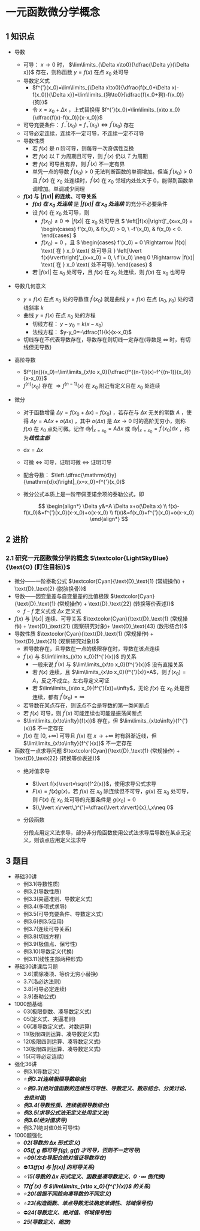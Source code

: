 # 一元函数微分学概念

## 1 知识点

* 导数
  * 可导： $x\to0$ 时， $\lim\limits_{\Delta x\to0}{\dfrac{\Delta y}{\Delta x}}$ 存在，则称函数 $y=f(x)$ 在点 $x_0$ 处可导
  * 导数定义式
    * $f^{'}(x_0)=\lim\limits_{\Delta x\to0}{\dfrac{f(x_0+\Delta x)-f(x_0)}{\Delta x}}=\lim\limits_{狗\to0}{\dfrac{f(x_0+狗)-f(x_0)}{狗}}$
    * 令 $x=x_0+\Delta x$ ，上式替换得 $f^{'}(x_0)=\lim\limits_{x\to x_0}{\dfrac{f(x)-f(x_0)}{x-x_0}}$
  * 可导充要条件： $f^{'}_-(x_0)=f^{'}_+(x_0)\Leftrightarrow f^{'}(x_0)$ 存在
  * 可导必定连续，连续不一定可导，不连续一定不可导
  * 导数性质
    * 若 $f(x)$ 是 $n$ 阶可导，则每导一次奇偶性互换
    * 若 $f(x)$ 以 $T$ 为周期且可导，则 $f^{'}(x)$ 仍以 $T$ 为周期
    * 若 $f(x)$ 可导且有界，则 $f^{'}(x)$ 不一定有界
    * 单凭一点的导数 $f^{'}(x_0)>0$ 无法判断函数的单调增加。但当 $f^{'}(x_0)>0$ 且 $f^{'}(x)$ 在 $x_0$ 处连续时，$f^{'}(x)$ 在 $x_0$ 邻域内处处大于 $0$，能得到函数单调增加。单调减少同理
  * **$f(x)$ 与 $\lvert f(x)\rvert$ 的连续、可导关系**
    * ***$f(x)$ 在 $x_0$ 处连续*** 是 ***$\lvert f(x)\rvert$ 在 $x_0$ 处连续*** 的充分不必要条件
    * 设 $f(x)$ 在 $x_0$ 处可导，则
      * $f(x_0) \neq 0 \Rightarrow |f(x)|$  在  $x_0$  处可导且
        $
        \left[|f(x)|\right]'_{x=x_0} =
        \begin{cases}
        f'(x_0), & f(x_0) > 0, \\
        -f'(x_0), & f(x_0) < 0.
        \end{cases}
        $
      * $f(x_0)=0$ ，且
        $
        \begin{cases}
        f'(x_0) = 0 \Rightarrow |f(x)| \text{ 在 } x_0 \text{ 处可导且 } \left[\lvert f(x)\rvert\right]'_{x=x_0} = 0, \\
        f'(x_0) \neq 0 \Rightarrow |f(x)| \text{ 在 } x_0 \text{ 处不可导}.
        \end{cases}
        $
    * 若 $\lvert f(x)\rvert$ 在 $x_0$ 处可导，且 $f(x)$ 在 $x_0$ 处连续，则 $f(x)$ 在 $x_0$ 也可导

* 导数几何意义
  * $y=f(x)$ 在点 $x_0$ 处的导数值 $f^{'}(x_0)$ 就是曲线 $y=f(x)$ 在点 $(x_0,y_0)$ 处的切线斜率 $k$
  * 曲线 $y=f(x)$ 在点 $x_0$ 处的方程
    * 切线方程： $y-y_0=k(x-x_0)$
    * 法线方程： $y-y_0=-\dfrac{1}{k}(x-x_0)$
  * 切线存在不代表导数存在，导数存在则切线一定存在(导数是 $\infty$ 时，有切线但无导数)
* 高阶导数
  * $f^{(n)}(x_0)=\lim\limits_{x\to x_0}{\dfrac{f^{(n-1)}(x)-f^{(n-1)}(x_0)}{x-x_0}}$
  * $f^{(n)}(x_0)$ 存在 $\Rightarrow f^{(n-1)}(x)$ 在 $x_0$ 附近有定义且在 $x_0$ 处连续
* 微分
  * 对于函数增量 $\Delta y=f(x_0+\Delta x)-f(x_0)$ ，若存在与 $\Delta x$ 无关的常数 $A$ ，使得 $\Delta y=A \Delta x+o(\Delta x)$ ，其中 $o(\Delta x)$ 是 $\Delta x\to0$ 时的高阶无穷小，则称 $f(x)$ 在 $x_0$ 点处可微。记作 $\left.\mathrm{d}y\right|_{x=x_0}=A\Delta x$ 或 $\left.\mathrm{d}y\right|_{x=x_0}=f^{'}(x_0)\mathrm{d}x$ ，称为***线性主部***
  * $\mathrm{d}x=\Delta x$
  * 可微 $\Leftrightarrow$ 可导，证明可微 $\Leftrightarrow$ 证明可导
  * 配合导数： $\left.\dfrac{\mathrm{d}y}{\mathrm{d}x}\right|_{x=x_0}=f^{'}(x_0)$
  * 微分公式本质上是一阶带佩亚诺余项的泰勒公式，即

    $$
    \begin{align*}
      \Delta y&=A \Delta x+o(\Delta x) \\
      f(x)-f(x_0)&=f^{'}(x_0)(x-x_0)+o(x-x_0) \\
      f(x)&=f(x_0)+f^{'}(x_0)+o(x-x_0)
    \end{align*}
    $$

## 2 进阶

### 2.1 研究一元函数微分学的概念 $\textcolor{LightSkyBlue}{\text{O} (盯住目标)}$

* 微分——一阶泰勒公式 $\textcolor{Cyan}{\text{D}_\text{1} (常规操作) + \text{D}_\text{2} (脱胎换骨)}$
* 导数——因变量差与自变量差的比值极限 $\textcolor{Cyan}{\text{D}_\text{1} (常规操作) + \text{D}_\text{22} (转换等价表述)}$
  * $f-f$ 定义式或 $\Delta x$ 定义式
* $f(x)$ 与 $\lvert f(x)\rvert$ 连续、可导关系 $\textcolor{Cyan}{\text{D}_\text{1} (常规操作) + \text{D}_\text{21} (观察研究对象)+ \text{D}_\text{43} (数形结合)}$
* 导数性质 $\textcolor{Cyan}{\text{D}_\text{1} (常规操作) + \text{D}_\text{21} (观察研究对象)}$
  * 若导数存在，且导数在一点的极限存在时，导数在该点连续
  * $f^{'}(x)$ 与 $\lim\limits_{x\to x_0}{f^{'}(x)}$ 的关系
    * 一般来说 $f^{'}(x)$ 与 $\lim\limits_{x\to x_0}{f^{'}(x)}$ 没有直接关系
    * 若 $f(x)$ 连续，且 $\lim\limits_{x\to x_0}{f^{'}(x)}=A$，则 $f^{'}(x_0)=A$，反之不成立。左右导定义可证
    * 若 $\lim\limits_{x\to x_0}{f^{'}(x)}=\infty$，无论 $f(x)$ 在 $x_0$ 处是否连续，都有 $f^{'}(x_0)=\infty$
  * 若导数在某点存在，则该点不会是导数的第一类间断点
  * 若 $f(x)$ 可导，则 $f^{'}(x)$ 可能连续也可能是振荡间断点
  * $\lim\limits_{x\to\infty}{f(x)}$ 存在，但 $\lim\limits_{x\to\infty}{f^{'}(x)}$ 不一定存在
  * $f(x)$ 在 $[0,+\infty]$ 可导且 $f(x)$ 在 $x\to+\infty$ 时有斜渐近线，但 $\lim\limits_{x\to\infty}{f^{'}(x)}$ 不一定存在
* 函数在一点求导问题 $\textcolor{Cyan}{\text{D}_\text{1} (常规操作) + \text{D}_\text{22} (转换等价表述)}$
  * 绝对值求导
    * $\lvert f(x)\rvert=\sqrt{f^2(x)}$，使用求导公式求导
    * $F(x)=f(x)g(x)$，若 $f(x)$ 在 $x_0$ 除连续但不可导，$g(x)$ 在 $x_0$ 处可导，则 $F(x)$ 在 $x_0$ 处可导的充要条件是 $g(x_0)=0$
    * $(\,\lvert x\rvert\,)^{'}=\dfrac{\lvert x\rvert}{x},\,x\neq 0$
  * 分段函数

    分段点用定义法求导，部分非分段函数使用公式法求导后导数在某点无定义，则该点应用定义法求导

## 3 题目

* 基础30讲
  * 例3.1(导数性质)
  * 例3.2(导数性质)
  * 例3.3(夹逼准则、导数定义式)
  * 例3.4(多项式求导)
  * 例3.5(可导充要条件、导数定义式)
  * 例3.6(例3.5应用)
  * 例3.7(连续可导关系)
  * 例3.8(切线方程)
  * 例3.9(极值点、保号性)
  * 例3.10(导数定义代换)
  * 例3.11(线性主部两种形式)
* 基础30讲课后习题
  * 3.6(乘除凑项、等价无穷小替换)
  * 3.7(洛必达法则)
  * 3.8(可导必定连续)
  * 3.9(泰勒公式)
* 1000题基础
  * 03(极限倒数、凑导数定义式)
  * 05(定义式、夹逼准则)
  * 06(凑导数定义式、对数运算)
  * 11(极限四则运算、凑导数定义式)
  * 12(极限四则运算、凑导数定义式)
  * 13(极限四则运算、凑导数定义式)
  * 15(可导必定连续)
* 强化36讲
  * 例3.1(导数定义)
  * ⭐***例3.2(连续极限导数综合)***
  * ⭐***例3.3(绝对值函数的连续性可导性、导数定义、数形结合、分类讨论、去绝对值)***
  * ***例3.4(导数性质、连续极限导数综合)***
  * ***例3.5(求导公式法无定义处用定义法)***
  * ***例3.6(绝对值求导)***
  * 例3.7(绝对值0处可导性)
* 1000题强化
  * ***02(导数的 $\Delta x$ 形式定义)***
  * ***05($f,g$ 都可导 $f(g),g(f)$ 才可导，否则不一定可导)***
  * ⭐***09(左右导配合绝对值证导数存在)***
  * ⛔***13($f(x)$ 与 $\lvert f(x)\rvert$ 的可导关系)***
  * ⭐***15(导数的 $\Delta x$ 形式定义、函数差凑导数定义、$0\cdot\infty$ 倒代换)***
  * ***17($f^{'}(x)$ 与 $\lim\limits_{x\to x_0}{f^{'}(x)}$ 的关系)***
  * ⭐***20(根据不同趋向凑导数的不同定义)***
  * ⭐***23(构造函数、单点导数无法确定单调性、邻域保号性)***
  * ⛔***24(导数定义、绝对值、邻域保号性)***
  * ***25(导数定义、缩放)***
